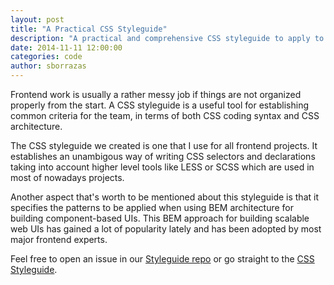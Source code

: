 ```yaml
---
layout: post
title: "A Practical CSS Styleguide"
description: "A practical and comprehensive CSS styleguide to apply to frontend projects"
date: 2014-11-11 12:00:00
categories: code
author: sborrazas
---
```

Frontend work is usually a rather messy job if things are not organized
properly from the start. A CSS styleguide is a useful tool for establishing 
common criteria for the team, in terms of both CSS coding syntax and CSS
architecture.

The CSS styleguide we created is one that I use for all frontend projects. It
establishes an unambigous way of writing CSS selectors and declarations taking
into account higher level tools like LESS or SCSS which are used in most of
nowadays projects.

Another aspect that's worth to be mentioned about this styleguide is that it
specifies the patterns to be applied when using BEM architecture for building
component-based UIs. This BEM approach for building scalable web UIs has gained 
a lot of popularity lately and has been adopted by most major frontend experts.

Feel free to open an issue in our [Styleguide repo](https://github.com/citrusbyte/styleguides/) or go straight to the [CSS Styleguide](https://github.com/citrusbyte/styleguides/tree/master/css).
